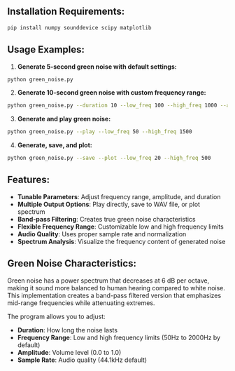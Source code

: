 ## Installation Requirements:

```bash
pip install numpy sounddevice scipy matplotlib
```

## Usage Examples:

1. **Generate 5-second green noise with default settings:**
```bash
python green_noise.py
```

2. **Generate 10-second green noise with custom frequency range:**
```bash
python green_noise.py --duration 10 --low_freq 100 --high_freq 1000 --amplitude 0.7
```

3. **Generate and play green noise:**
```bash
python green_noise.py --play --low_freq 50 --high_freq 1500
```

4. **Generate, save, and plot:**
```bash
python green_noise.py --save --plot --low_freq 20 --high_freq 500
```

## Features:

- **Tunable Parameters**: Adjust frequency range, amplitude, and duration
- **Multiple Output Options**: Play directly, save to WAV file, or plot spectrum
- **Band-pass Filtering**: Creates true green noise characteristics
- **Flexible Frequency Range**: Customizable low and high frequency limits
- **Audio Quality**: Uses proper sample rate and normalization
- **Spectrum Analysis**: Visualize the frequency content of generated noise

## Green Noise Characteristics:

Green noise has a power spectrum that decreases at 6 dB per octave, making it sound more balanced to human hearing compared 
to white noise. This implementation creates a band-pass filtered version that emphasizes mid-range frequencies while 
attenuating extremes.

The program allows you to adjust:
- **Duration**: How long the noise lasts
- **Frequency Range**: Low and high frequency limits (50Hz to 2000Hz by default)
- **Amplitude**: Volume level (0.0 to 1.0)
- **Sample Rate**: Audio quality (44.1kHz default)
